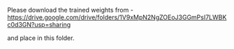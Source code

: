 Please download the trained weights from - https://drive.google.com/drive/folders/1V9xMpN2NgZOEoJ3GGmPsI7LWBKc0d3GN?usp=sharing

and place in this folder.
